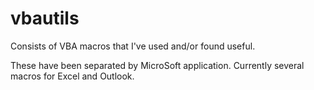 # vbautils

Consists of VBA macros that I've used and/or found useful.

These have been separated by MicroSoft application.
Currently several macros for Excel and Outlook.
